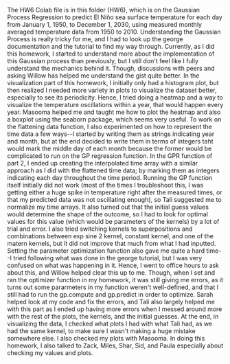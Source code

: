 The HW6 Colab file is in this folder (HW6), which is on the Gaussian Process Regression to predict El Niño sea surface temperature for each day from January 1, 1950, to December 1, 2030, using measured monthly averaged temperature data from 1950 to 2010. Understanding the Gaussian Process is really tricky for me, and I had to look up the george documentation and the tutorial to find my way through. Currently, as I did this homework, I started to understand more about the implementation of this Gaussian process than previously, but I still don't feel like I fully understand the mechanics behind it. Though, discussions with peers and asking Willow has helped me understand the gist quite better. 
In the visualization part of this homework, I initially only had a histogram plot, but then realized I needed more variety in plots to visualize the dataset better, especially to see its periodicity. Hence, I tried doing a heatmap and a way to visualize the temperature oscillations within a year, that would happen every year. Masooma helped me and taught me how to plot the heatmap and also a boxplot using the seaborn package, which seems very useful. To work on the flattening data function, I also experimented on how to represent the time data a few ways--I started by writing them as strings indicating year and month, but at the end decided to write them in terms of integers taht would mark the middle day of each month because the former would be complicated to run on the GP regression function. 
In the GPR function of part 2, I ended up creating the interpolated time array with a similar approach as I did with the flattened time data; by marking them as integers indicating each day throughout the time period. Running the GP function itself initially did not work (most of the times I troubleshoot this, I was getting either a huge spike in temperature right after the measured times, or that my predicted data was not oscillating enough), so Tali suggested me to normalize my time arrays. It also turned out that the initial guess values would determine the shape of the outcome, so I had to look for optimal values for this value (which would be parameters of the kernels) by a lot of trial and error. I also tried switching kernels to superpositions and combinations between exp sine 2 kernel, constant kernel, and one of the matern kernels, but it did not improve that much from what I had inputted. 
Setting the parameter optimization function also gave me quite a hard time--I tried following what was done in the george tutorial, but I was very confused on what was happening in it. Hence, I went to office hours to ask about this, and Willow helped clear this up to me. Though, when I set and ran the optimizer function in my homework, it was still giving me errors, as it turns out some pararmeters in my function weren't well-defined, and that I still had to run the gp.compute and gp.predict in order to optimize. Sarah helped look at my code and fix the errors, and Tali also largely helped me with this part as I ended up having more errors when I messed around more with the rest of the plots, the kernels, and the initial guesses. At the end, in visualizing the data, I checked what plots I had with what Tali had, as we had the same kernel, to make sure I wasn't making a huge mistake somewhere else. I also checked my plots with Masooma. In doing this homework, I also talked to Zack, Miles, Shar, Sid, and Paula especially about checking my values and plots.
